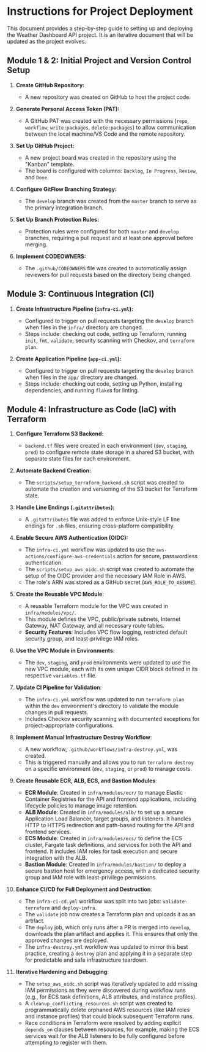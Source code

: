 # Instructions for Project Deployment

This document provides a step-by-step guide to setting up and deploying the Weather Dashboard API project. It is an iterative document that will be updated as the project evolves.

## Module 1 & 2: Initial Project and Version Control Setup

1.  **Create GitHub Repository:**
    *   A new repository was created on GitHub to host the project code.

2.  **Generate Personal Access Token (PAT):**
    *   A GitHub PAT was created with the necessary permissions (`repo`, `workflow`, `write:packages`, `delete:packages`) to allow communication between the local machine/VS Code and the remote repository.

3.  **Set Up GitHub Project:**
    *   A new project board was created in the repository using the "Kanban" template.
    *   The board is configured with columns: `Backlog`, `In Progress`, `Review`, and `Done`.

4.  **Configure GitFlow Branching Strategy:**
    *   The `develop` branch was created from the `master` branch to serve as the primary integration branch.

5.  **Set Up Branch Protection Rules:**
    *   Protection rules were configured for both `master` and `develop` branches, requiring a pull request and at least one approval before merging.

6.  **Implement CODEOWNERS:**
    *   The `.github/CODEOWNERS` file was created to automatically assign reviewers for pull requests based on the directory being changed.

## Module 3: Continuous Integration (CI)

1.  **Create Infrastructure Pipeline (`infra-ci.yml`):**
    *   Configured to trigger on pull requests targeting the `develop` branch when files in the `infra/` directory are changed.
    *   Steps include: checking out code, setting up Terraform, running `init`, `fmt`, `validate`, security scanning with Checkov, and `terraform plan`.

2.  **Create Application Pipeline (`app-ci.yml`):**
    *   Configured to trigger on pull requests targeting the `develop` branch when files in the `app/` directory are changed.
    *   Steps include: checking out code, setting up Python, installing dependencies, and running `flake8` for linting.

## Module 4: Infrastructure as Code (IaC) with Terraform

1.  **Configure Terraform S3 Backend:**
    *   `backend.tf` files were created in each environment (`dev`, `staging`, `prod`) to configure remote state storage in a shared S3 bucket, with separate state files for each environment.

2.  **Automate Backend Creation:**
    *   The `scripts/setup_terraform_backend.sh` script was created to automate the creation and versioning of the S3 bucket for Terraform state.

3.  **Handle Line Endings (`.gitattributes`):**
    *   A `.gitattributes` file was added to enforce Unix-style LF line endings for `.sh` files, ensuring cross-platform compatibility.

4.  **Enable Secure AWS Authentication (OIDC):**
    *   The `infra-ci.yml` workflow was updated to use the `aws-actions/configure-aws-credentials` action for secure, passwordless authentication.
    *   The `scripts/setup_aws_oidc.sh` script was created to automate the setup of the OIDC provider and the necessary IAM Role in AWS.
    *   The role's ARN was stored as a GitHub secret (`AWS_ROLE_TO_ASSUME`).

5.  **Create the Reusable VPC Module**:
    *   A reusable Terraform module for the VPC was created in `infra/modules/vpc/`.
    *   This module defines the VPC, public/private subnets, Internet Gateway, NAT Gateway, and all necessary route tables.
    *   **Security Features**: Includes VPC flow logging, restricted default security group, and least-privilege IAM roles.

6.  **Use the VPC Module in Environments**:
    *   The `dev`, `staging`, and `prod` environments were updated to use the new VPC module, each with its own unique CIDR block defined in its respective `variables.tf` file.

7.  **Update CI Pipeline for Validation**:
    *   The `infra-ci.yml` workflow was updated to run `terraform plan` within the `dev` environment's directory to validate the module changes in pull requests.
    *   Includes Checkov security scanning with documented exceptions for project-appropriate configurations.

8.  **Implement Manual Infrastructure Destroy Workflow**:
    *   A new workflow, `.github/workflows/infra-destroy.yml`, was created.
    *   This is triggered manually and allows you to run `terraform destroy` on a specific environment (`dev`, `staging`, or `prod`) to manage costs.

9.  **Create Reusable ECR, ALB, ECS, and Bastion Modules**:
    *   **ECR Module**: Created in `infra/modules/ecr/` to manage Elastic Container Registries for the API and frontend applications, including lifecycle policies to manage image retention.
    *   **ALB Module**: Created in `infra/modules/alb/` to set up a secure Application Load Balancer, target groups, and listeners. It handles HTTP to HTTPS redirection and path-based routing for the API and frontend services.
    *   **ECS Module**: Created in `infra/modules/ecs/` to define the ECS cluster, Fargate task definitions, and services for both the API and frontend. It includes IAM roles for task execution and secure integration with the ALB.
    *   **Bastion Module**: Created in `infra/modules/bastion/` to deploy a secure bastion host for emergency access, with a dedicated security group and IAM role with least-privilege permissions.

10. **Enhance CI/CD for Full Deployment and Destruction**:
    *   The `infra-ci-cd.yml` workflow was split into two jobs: `validate-terraform` and `deploy-infra`.
    *   The `validate` job now creates a Terraform plan and uploads it as an artifact.
    *   The `deploy` job, which only runs after a PR is merged into `develop`, downloads the plan artifact and applies it. This ensures that only the approved changes are deployed.
    *   The `infra-destroy.yml` workflow was updated to mirror this best practice, creating a `destroy` plan and applying it in a separate step for predictable and safe infrastructure teardown.

11. **Iterative Hardening and Debugging**:
    *   The `setup_aws_oidc.sh` script was iteratively updated to add missing IAM permissions as they were discovered during workflow runs (e.g., for ECS task definitions, ALB attributes, and instance profiles).
    *   A `cleanup_conflicting_resources.sh` script was created to programmatically delete orphaned AWS resources (like IAM roles and instance profiles) that could block subsequent Terraform runs.
    *   Race conditions in Terraform were resolved by adding explicit `depends_on` clauses between resources, for example, making the ECS services wait for the ALB listeners to be fully configured before attempting to register with them.